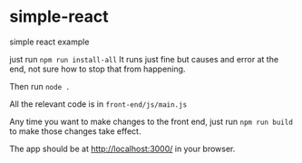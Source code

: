 # simple-react
simple react example

just run `npm run install-all`
It runs just fine but causes and error at the end, not sure how to stop that from happening.

Then run `node .`

All the relevant code is in `front-end/js/main.js`

Any time you want to make changes to the front end, just run `npm run build` to make those changes take effect.

The app should be at [http://localhost:3000/](http://localhost:3000/) in your browser.
